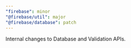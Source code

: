 ```yaml
---
"firebase": minor
"@firebase/util": major
"@firebase/database": patch
---
```


Internal changes to Database and Validation APIs.
